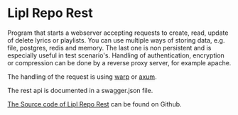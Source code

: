 # Lipl Repo Rest

Program that starts a webserver accepting requests to create, read, update of delete lyrics or playlists.
You can use multiple ways of storing data, e.g. file, postgres, redis and memory. The last one is non persistent and is especially useful in test scenario's.
Handling of authentication, encryption or compression can be done by a reverse proxy server, for example apache.

The handling of the request is using [warp](https://crates.io/crates/warp) or [axum](https://crates.io/crates/axum).

The rest api is documented in a swagger.json file.

[The Source code of Lipl Repo Rest](https://www.github.com/paulusminus/lipl-repo-rest) can be found on Github.